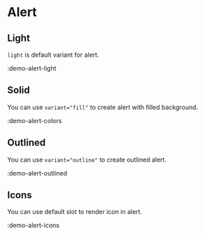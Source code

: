 # Alert

## Light

`light` is default variant for alert.

:demo-alert-light

## Solid

You can use `variant="fill"` to create alert with filled background.

:demo-alert-colors

## Outlined

You can use `variant="outline"` to create outlined alert.

:demo-alert-outlined

## Icons

You can use default slot to render icon in alert.

:demo-alert-icons
